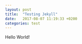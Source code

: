 ```yaml
---
layout: post
title:  "Testing Jekyll"
date:   2017-08-07 11:19:33 +0200
categories: test
---
```

Hello World!